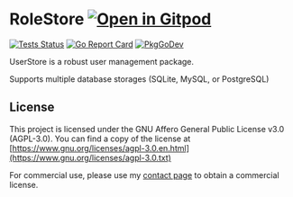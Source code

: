 # RoleStore <a href="https://gitpod.io/#https://github.com/gouniverse/rolestore" style="float:right:"><img src="https://gitpod.io/button/open-in-gitpod.svg" alt="Open in Gitpod" loading="lazy"></a>


[![Tests Status](https://github.com/gouniverse/rolestore/actions/workflows/tests.yml/badge.svg?branch=main)](https://github.com/gouniverse/rolestore/actions/workflows/tests.yml)
[![Go Report Card](https://goreportcard.com/badge/github.com/gouniverse/rolestore)](https://goreportcard.com/report/github.com/gouniverse/rolestore)
[![PkgGoDev](https://pkg.go.dev/badge/github.com/gouniverse/rolestore)](https://pkg.go.dev/github.com/gouniverse/rolestore)

UserStore is a robust user management package.

Supports multiple database storages (SQLite, MySQL, or PostgreSQL)

## License

This project is licensed under the GNU Affero General Public License v3.0 (AGPL-3.0). You can find a copy of the license at [https://www.gnu.org/licenses/agpl-3.0.en.html](https://www.gnu.org/licenses/agpl-3.0.txt)

For commercial use, please use my [contact page](https://lesichkov.co.uk/contact) to obtain a commercial license.
